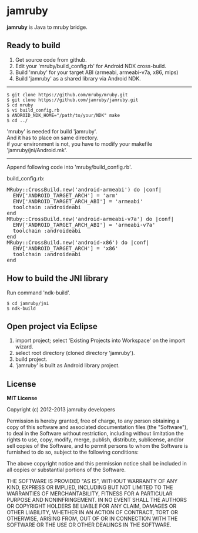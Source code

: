 jamruby
====

__jamruby__ is Java to mruby bridge.

Ready to build
----

1. Get source code from github.
2. Edit your 'mruby/build_config.rb' for Android NDK cross-build.
3. Build 'mruby' for your target ABI (armeabi, armeabi-v7a, x86, mips)
4. Build 'jamruby' as a shared library via Android NDK.

----
    $ git clone https://github.com/mruby/mruby.git
    $ git clone https://github.com/jamruby/jamruby.git
    $ cd mruby
    $ vi build_config.rb
    $ ANDROID_NDK_HOME="/path/to/your/NDK" make
    $ cd ../

'mruby' is needed for build 'jamruby'.<br/>
And it has to place on same directory.<br/>
if your environment is not, you have to modify your makefile 'jamruby/jni/Android.mk'.

----
Append following code into 'mruby/build_config.rb'.

build_config.rb:<br/>
<pre>
MRuby::CrossBuild.new('android-armeabi') do |conf|
  ENV['ANDROID_TARGET_ARCH'] = 'arm'
  ENV['ANDROID_TARGET_ARCH_ABI'] = 'armeabi'
  toolchain :androideabi
end
MRuby::CrossBuild.new('android-armeabi-v7a') do |conf|
  ENV['ANDROID_TARGET_ARCH_ABI'] = 'armeabi-v7a'
  toolchain :androideabi
end
MRuby::CrossBuild.new('android-x86') do |conf|
  ENV['ANDROID_TARGET_ARCH'] = 'x86'
  toolchain :androideabi
end
</pre>

How to build the JNI library
----

Run command 'ndk-build'.

    $ cd jamruby/jni
    $ ndk-build

Open project via Eclipse
----

1. import project; select 'Existing Projects into Workspace' on the import wizard.
2. select root directory (cloned directory 'jamruby').
3. build project.
4. 'jamruby' is built as Android library project.

License
----

__MIT License__

Copyright (c) 2012-2013 jamruby developers

Permission is hereby granted, free of charge, to any person obtaining a copy of this software and associated documentation files (the "Software"), to deal in the Software without restriction, including without limitation the rights to use, copy, modify, merge, publish, distribute, sublicense, and/or sell copies of the Software, and to permit persons to whom the Software is furnished to do so, subject to the following conditions:

The above copyright notice and this permission notice shall be included in all copies or substantial portions of the Software.

THE SOFTWARE IS PROVIDED "AS IS", WITHOUT WARRANTY OF ANY KIND, EXPRESS OR IMPLIED, INCLUDING BUT NOT LIMITED TO THE WARRANTIES OF MERCHANTABILITY, FITNESS FOR A PARTICULAR PURPOSE AND NONINFRINGEMENT. IN NO EVENT SHALL THE AUTHORS OR COPYRIGHT HOLDERS BE LIABLE FOR ANY CLAIM, DAMAGES OR OTHER LIABILITY, WHETHER IN AN ACTION OF CONTRACT, TORT OR OTHERWISE, ARISING FROM, OUT OF OR IN CONNECTION WITH THE SOFTWARE OR THE USE OR OTHER DEALINGS IN THE SOFTWARE.

